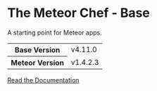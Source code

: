 # The Meteor Chef - Base
A starting point for Meteor apps.

<table>
	<tbody>
		<tr>
			<th>Base Version</th>
			<td>v4.11.0</td>
		</tr>
		<tr>
			<th>Meteor Version</th>
			<td>v1.4.2.3</td>
		</tr>
	</tbody>
</table>

[Read the Documentation](http://themeteorchef.com/base)

